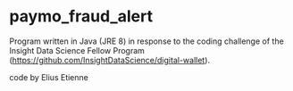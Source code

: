 # paymo_fraud_alert

Program written in Java (JRE 8) in response to the coding challenge of the Insight Data Science Fellow Program (https://github.com/InsightDataScience/digital-wallet).

code by Elius Etienne
